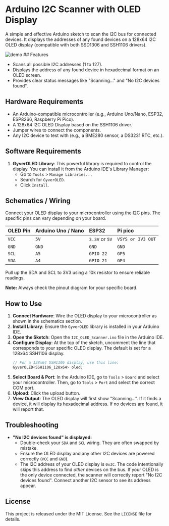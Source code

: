 # Arduino I2C Scanner with OLED Display

A simple and effective Arduino sketch to scan the I2C bus for connected devices. It displays the addresses of any found devices on a 128x64 I2C OLED display (compatible with both SSD1306 and SSH1106 drivers).

![demo](https://i.imgur.com/u5gqJzL.gif)  ## Features

- Scans all possible I2C addresses (1 to 127).
- Displays the address of any found device in hexadecimal format on an OLED screen.
- Provides clear status messages like "Scanning..." and "No I2C devices found".

## Hardware Requirements

- An Arduino-compatible microcontroller (e.g., Arduino Uno/Nano, ESP32, ESP8266, Raspberry Pi Pico).
- A 128x64 I2C OLED Display based on the SSH1106 driver.
- Jumper wires to connect the components.
- Any I2C device to test with (e.g., a BME280 sensor, a DS3231 RTC, etc.).

## Software Requirements

1.  **GyverOLED Library**: This powerful library is required to control the display. You can install it from the Arduino IDE's Library Manager:
    - Go to `Tools` > `Manage Libraries...`
    - Search for `GyverOLED`.
    - Click `Install`.

## Schematics / Wiring

Connect your OLED display to your microcontroller using the I2C pins. The specific pins can vary depending on your board.

| OLED Pin | Arduino Uno / Nano | ESP32           | Pi pico           |
| :------- | :----------------- | :-------------- | :--------------   |
| `VCC`    | `5V`               | `3.3V` or `5V`  | `VSYS or 3V3 OUT` |
| `GND`    | `GND`              | `GND`           | `GND`             |
| `SCL`    | `A5`               | `GPIO 22`       | `GP5`             |
| `SDA`    | `A4`               | `GPIO 21`       | `GP4`             |

Pull up the SDA and SCL to 3V3 using a 10k resistor to ensure reliable readings.

**Note:** Always check the pinout diagram for your specific board.

## How to Use

1.  **Connect Hardware**: Wire the OLED display to your microcontroller as shown in the schematics section.
2.  **Install Library**: Ensure the `GyverOLED` library is installed in your Arduino IDE.
3.  **Open the Sketch**: Open the `I2C_OLED_Scanner.ino` file in the Arduino IDE.
4.  **Configure Display**: At the top of the sketch, uncomment the line that corresponds to your specific OLED display. The default is set for a 128x64 SSH1106 display.
    ```cpp
    // For a 128x64 SSH1106 display, use this line:
    GyverOLED<SSH1106_128x64> oled;
    ```
5.  **Select Board & Port**: In the Arduino IDE, go to `Tools` > `Board` and select your microcontroller. Then, go to `Tools` > `Port` and select the correct COM port.
6.  **Upload**: Click the upload button.
7.  **View Output**: The OLED display will first show "Scanning...". If it finds a device, it will display its hexadecimal address. If no devices are found, it will report that.

## Troubleshooting

-   **"No I2C devices found" is displayed:**
    -   Double-check your `SDA` and `SCL` wiring. They are often swapped by mistake.
    -   Ensure the OLED display and any other I2C devices are powered correctly (`VCC` and `GND`).
    -   The I2C address of your OLED display is `0x3C`. The code intentionally skips this address to find *other* devices on the bus. If your OLED is the only device connected, the scanner will correctly report "No I2C devices found". Connect another I2C sensor to see its address appear.

## License

This project is released under the MIT License. See the `LICENSE` file for details.
